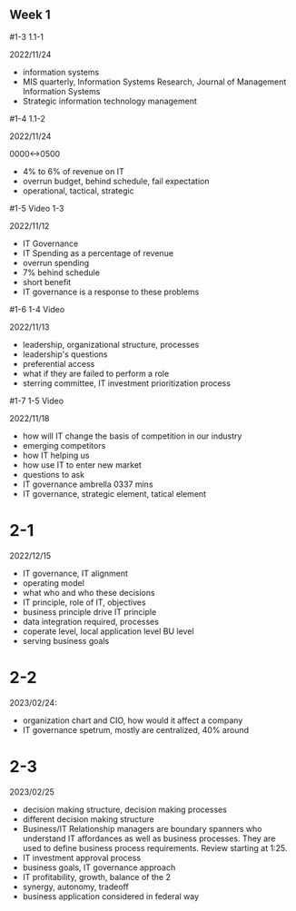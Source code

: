 ## Week 1

#1-3 1.1-1

2022/11/24

- information systems
- MIS quarterly, Information Systems Research, Journal of Management Information Systems
- Strategic information technology management

#1-4 1.1-2

2022/11/24

0000<->0500

- 4% to 6% of revenue on IT
- overrun budget, behind schedule, fail expectation
- operational, tactical, strategic

#1-5 Video 1-3 

2022/11/12

- IT Governance
- IT Spending as a percentage of revenue
- overrun spending
- 7% behind schedule
- short benefit
- IT governance is a response to these problems

#1-6 1-4 Video

2022/11/13

- leadership, organizational structure, processes
- leadership's questions
- preferential access
- what if they are failed to perform a role
- sterring committee, IT investment prioritization process

#1-7 1-5 Video

2022/11/18

- how will IT change the basis of competition in our industry
- emerging competitors
- how IT helping us
- how use IT to enter new market
- questions to ask
- IT governance ambrella 0337 mins
- IT governance, strategic element, tatical element


# 2-1

2022/12/15


- IT governance, IT alignment
- operating model
- what who and who these decisions
- IT principle, role of IT, objectives
- business principle drive IT principle
- data integration required, processes
- coperate level, local application level BU level
- serving business goals

# 2-2

2023/02/24:

- organization chart and CIO, how would it affect a company
- IT governance spetrum, mostly are centralized, 40% around

# 2-3

2023/02/25

- decision making structure, decision making processes
- different decision making structure
- Business/IT Relationship managers are boundary spanners who understand IT affordances as well as business processes. They are used to define business process requirements. Review starting at 1:25.
- IT investment approval process
- business goals, IT governance approach
- IT profitability, growth, balance of the 2
- synergy, autonomy, tradeoff
- business application considered in federal way
